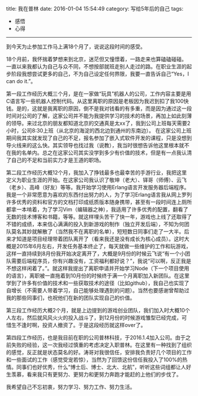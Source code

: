 title: 我在普林
date: 2016-01-04 15:54:49
category: 写给5年后的自己
tags:
- 感悟
- 心得
---

到今天为止参加工作马上满18个月了，说说这段时间的感受。

18个月前，我怀揣着梦想来到北京，迷茫但又憧憬着，一路走来也算磕磕碰碰。一直以来我都认为自己与众不同，不想按部就班走别人走过的路。在职业生涯的起步阶段我想尝试更多的自己，不为自己设定任何界限，我要一直告诉自己“Yes，I can do it.”。

第一段工作经历大概三个月，是在一家做“玩具”机器人的公司，工作内容主要是用C语言写一些机器人控制代码。从这里离职的原因是老板因为我迟到扣了我100快钱。是的，这就是我离职的原因，倒不是我对钱看的有多重，而是因为通过这一段时间对公司的了解，这家公司并不能为我提供学习的技术的场景，再加上如此刻薄的领导。来过北京的朋友都知道北京的交通真是太xx了，我到公司上班每天需要2小时，公司8:30上班（从北京的海淀的西北边到通州的东南边）。
在这家公司上班期间我其实就发现了自己的不足，报名参加了嵌入式软件开发的课程，只是没想到导火线来的这么快。其实领导也找过我（说教），我当时很想告诉他这里根本就不在我的名单内。总之在这家公司其实没学到多少有价值的技术，但是有一点我认清了自己的不足和当前实力才是王道的职场。

第二段工作经历大概12个月，我加入了挣钱最多也最幸苦的手游行业，我把这里定义为职业生涯的开始。在这家公司我认识了敬坤（老大）、铎哥（师傅）、云飞（老乡）、高峰（好友）等等。我开始学习使用Erlang语言开发服务器后端程序。我是一个非常愿意为喜欢的东西付出努力的人，为了学习Erlang语言我从网上罗列许多优秀的资料和官方的文档打印成纸质版本随身携带，甚至有一段时间连上厕所都拿一本啃着，为了学习Vim（编辑器之神），我适用了许多优秀的配置，翻看了无数的技术博客和书籍，等等。就这样埋头苦干了快一年，游戏也上线了还取得了不错的成绩，本来信心满满的投入到新游戏的制作（独立开发后端），不知为何团队莫名其妙就解散了（当然我不在离职的名单），短短数日同事们走了一大半。后来才知道是项目经理带着团队离开了（看来我还是没有成长为核心成员）。这时大概是2015年6月左右，开发任务基本终止了，每天就做一些维护的工作和玩游戏，这样一直持续到8月份我开始决定离开了，大概是9月份的时候云飞说“有一个小团队需要后端程序员，你有兴趣没有，工资福利都好说？”，我说“可以啊，反正我是不想这样闲着了。”。就这样我提出了离职申请并开始学习Node（下一个项目使用的语言），离职被一直拖着到10月份的时候终于满一个月离职加入新团队。在这里学到了许多有价值的技术和一些获取技术的途径（比如github），我自己也实现了自增长（不需要人带着学习，自己能够处理遇到的问题）。当然也要感谢曾帮助过我的那些同事们，也祝他们在新的团队实现自己的价值。

第三段工作经历大概2个月，就是上边提到的游戏创业团队，我们加入时大概10个人左右，然后就风风火火的投入战斗了，到12月份的时候游戏雏型已经完成，可惜生不逢时啊，投资人撤资了。于是这段经历就这样over了。

第四段工作经历，也是我目前在职的公司普林科技，于2016.1.4加入公司。由于之前失败的经验，这一次我经过慎重的考虑决定入职普林。在这里有一种找到了组织的感觉，反正就是状态莫名的好。涛哥对我很信任，安排我负责好几个项目的工作和一些面试的工作（感觉受宠若惊），当然为了回馈这份信任我投入了100%的热情。同事们也好优秀，什么“博士后、博士、北大、北航”，听听这些词组都让人好生羡慕，看来我只有更努力、更努力和更努力奔跑才能赶的上他们的步伐了。

我希望自己不忘初衷，努力学习、努力工作、努力生活。

